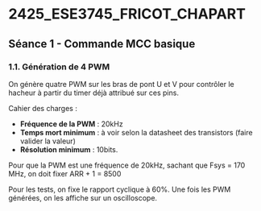 # 2425_ESE3745_FRICOT_CHAPART

## Séance 1 - Commande MCC basique
### 1.1. Génération de 4 PWM

On génère quatre PWM sur les bras de pont U et V pour contrôler le hacheur à partir du timer déjà attribué sur ces pins.

Cahier des charges :
  - **Fréquence de la PWM** : 20kHz
  - **Temps mort minimum** : à voir selon la datasheet des transistors (faire valider la valeur)
  - **Résolution minimum** : 10bits.

Pour que la PWM est une fréquence de 20kHz, sachant que Fsys = 170 MHz, on doit fixer ARR + 1 = 8500 

Pour les tests, on fixe le rapport cyclique à 60%.
Une fois les PWM générées, on les affiche sur un oscilloscope.
